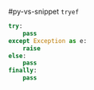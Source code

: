 #py-vs-snippet
`tryef`

```py
try:
	pass
except Exception as e:
	raise
else:
	pass
finally:
	pass
```